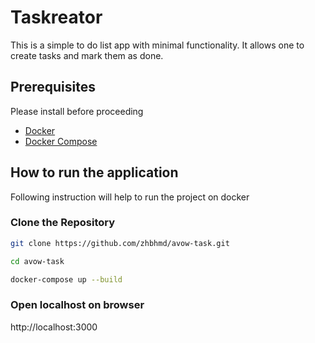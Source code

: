 # Taskreator

This is a simple to do list app with minimal functionality. It allows one to create tasks and mark them as done.

## Prerequisites

Please install before proceeding

- [Docker](https://www.docker.com/)
- [Docker Compose](https://docs.docker.com/compose/)

## How to run the application

Following instruction will help to run the project on docker

### Clone the Repository

```bash
git clone https://github.com/zhbhmd/avow-task.git

cd avow-task

docker-compose up --build
```

### Open localhost on browser

http://localhost:3000